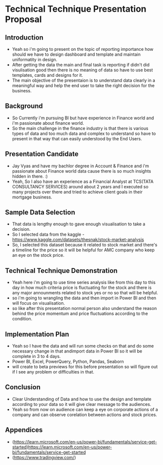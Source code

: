 # Technical Technique Presentation Proposal

## Introduction
- Yeah so i'm going to present on the topic of reporting importance how should we have to design dashboard and template and maintain uniformatity in design.
- After getting the data the main and final task is reporting if didn't did visulisation good then there is no meaning of data so have to use best templates, cards and designs for it.
- The main objective of the presentaion is to understand data clearly in a meaningful way and help the end user to take the right decision for the business.

## Background
- So Currently i'm pursuing BI but have experience in Finance world and i'm passionate about finance world.
- So the main challenge in the finance industry is that there is various types of data and too much data and complex to understand so have to present in that way that can easily understood by the End Users.

## Presentation Candidate
- Jay Vyas and have my bachlor degree in Account & Finance and i'm passionate about Finance world data cause there is so much insights hidden in there. :)
- Yeah, So I also have an experience as a Financial Analyst at TCS(TATA CONSULTANCY SERVICES) around about 2 years and I executed so many projects over there and tried to achieve client goals in their mortgage business. 

## Sample Data Selection
- That data is lengthy enough to gave enough visualisation to take a decision.
- So I selected data from the kaggle -https://www.kaggle.com/datasets/thesnak/stock-market-analysis
- So, I selected this dataset because it related to stock market and there's a timeline for the price so it will be helpful for AMC company who keep an eye on the stock price.
## Technical Technique Demonstration
- Yeah here i'm going to use time series analysis like from this day to this day in how much criteria price is fluctuating for the stock and there is any major announments related to stock yes or no so that will be helpful.
- so i'm going to wrangling the data and then import in Power BI and then will focus on visualisation.
- so like after this presentation normal person also understand the reason behind the price momentum and price fluctuations according to the  condition.

## Implementation Plan
- Yeah so I have the data and will run some checks on that and do some necessary change in that andimport data in Power BI so it will be complete in 3 to 4 days.
- Power BI, Excel, PowerQuery, Python, Pandas, Seaborn
- will create to beta previews for this before presentation so will figure out if I see any problem or difficulties in that.

## Conclusion
- Clear Understanding of Data and how to use the design and template according to your data so it will give clear message to the audiences.
- Yeah so from now on audience can keep a eye on corporate actions of a company and can observe corelation between actions and stock prices.

## Appendices
- (https://learn.microsoft.com/en-us/power-bi/fundamentals/service-get-started)https://learn.microsoft.com/en-us/power-bi/fundamentals/service-get-started
- (https://www.tradingview.com/)
